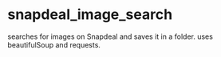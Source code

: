# snapdeal_image_search
searches for images on Snapdeal and saves it in a folder. uses beautifulSoup and requests.
